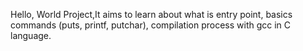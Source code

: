 Hello, World
Project,It aims to learn about what is entry point, basics commands (puts, printf, putchar), compilation process with gcc in C language.

